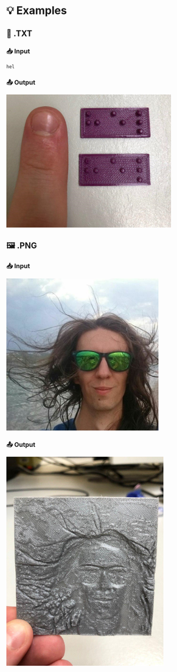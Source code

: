 # 💡 Examples

## 📄 .TXT

### 📥 Input

```
hel
```

### 📤 Output

<img src="images/printed-braille-hel.jpg" height="350">

## 🖼️ .PNG

### 📥 Input

<img src="images/input-lurij.png" height="400">

### 📤 Output

<img src="images/printed-lurij.jpg" height="550">
